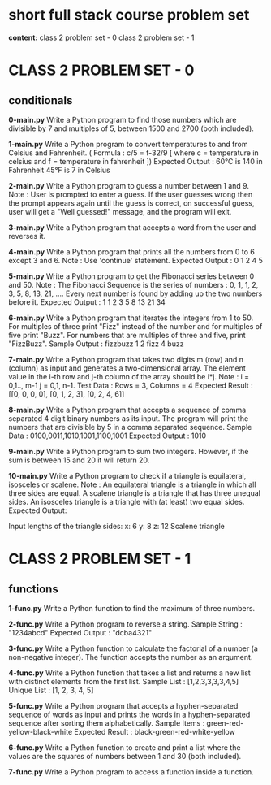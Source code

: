 # short full stack course problem set

**content:**
class 2 problem set - 0
class 2 problem set - 1

# CLASS 2 PROBLEM SET - 0

## conditionals

**0-main.py**
Write a Python program to find those numbers which are divisible by 7 and multiples of 5, between 1500 and 2700 (both included).

**1-main.py**
Write a Python program to convert temperatures to and from Celsius and Fahrenheit.
( Formula : c/5 = f-32/9 [ where c = temperature in celsius and f = temperature in fahrenheit ])
Expected Output :
60°C is 140 in Fahrenheit
45°F is 7 in Celsius

**2-main.py**
Write a Python program to guess a number between 1 and 9.
Note : User is prompted to enter a guess. If the user guesses wrong then the prompt appears again until the guess is correct, on successful guess, user will get a "Well guessed!" message, and the program will exit.

**3-main.py**
Write a Python program that accepts a word from the user and reverses it.

**4-main.py**
Write a Python program that prints all the numbers from 0 to 6 except 3 and 6.
Note : Use 'continue' statement.
Expected Output : 0 1 2 4 5

**5-main.py**
Write a Python program to get the Fibonacci series between 0 and 50.
Note : The Fibonacci Sequence is the series of numbers :
0, 1, 1, 2, 3, 5, 8, 13, 21, ....
Every next number is found by adding up the two numbers before it.
Expected Output : 1 1 2 3 5 8 13 21 34

**6-main.py**
Write a Python program that iterates the integers from 1 to 50. For multiples of three print "Fizz" instead of the number and for multiples of five print "Buzz". For numbers that are multiples of three and five, print "FizzBuzz".
Sample Output :
fizzbuzz
1
2
fizz
4
buzz

**7-main.py**
Write a Python program that takes two digits m (row) and n (column) as input and generates a two-dimensional array. The element value in the i-th row and j-th column of the array should be i*j.
Note :
i = 0,1.., m-1
j = 0,1, n-1.
Test Data : Rows = 3, Columns = 4
Expected Result : [[0, 0, 0, 0], [0, 1, 2, 3], [0, 2, 4, 6]]

**8-main.py**
Write a Python program that accepts a sequence of comma separated 4 digit binary numbers as its input. The program will print the numbers that are divisible by 5 in a comma separated sequence.
Sample Data : 0100,0011,1010,1001,1100,1001
Expected Output : 1010

**9-main.py**
 Write a Python program to sum two integers. However, if the sum is between 15 and 20 it will return 20.

**10-main.py**
Write a Python program to check if a triangle is equilateral, isosceles or scalene.
Note :
An equilateral triangle is a triangle in which all three sides are equal.
A scalene triangle is a triangle that has three unequal sides.
An isosceles triangle is a triangle with (at least) two equal sides.
Expected Output:

Input lengths of the triangle sides:
x: 6
y: 8
z: 12
Scalene triangle

# CLASS 2 PROBLEM SET - 1

## functions

**1-func.py**
Write a Python function to find the maximum of three numbers.

**2-func.py**
Write a Python program to reverse a string.
Sample String : "1234abcd"
Expected Output : "dcba4321"

**3-func.py**
Write a Python function to calculate the factorial of a number (a non-negative integer). The function accepts the number as an argument.

**4-func.py**
Write a Python function that takes a list and returns a new list with distinct elements from the first list.
Sample List : [1,2,3,3,3,3,4,5]
Unique List : [1, 2, 3, 4, 5]

**5-func.py**
Write a Python program that accepts a hyphen-separated sequence of words as input and prints the words in a hyphen-separated sequence after sorting them alphabetically.
Sample Items : green-red-yellow-black-white
Expected Result : black-green-red-white-yellow

**6-func.py**
Write a Python function to create and print a list where the values are the squares of numbers between 1 and 30 (both included).

**7-func.py**
Write a Python program to access a function inside a function.